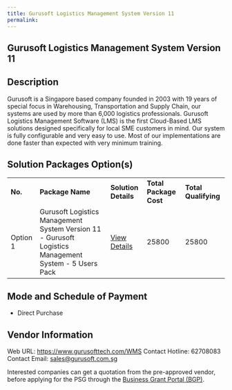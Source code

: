 ```yaml
---
title: Gurusoft Logistics Management System Version 11
permalink: 
---
```


## Gurusoft Logistics Management System Version 11

## Description

Gurusoft is a Singapore based company founded in 2003 with 19 years of special focus in Warehousing, Transportation and Supply Chain, our systems are used by more than 6,000 logistics professionals.
Gurusoft Logistics Management Software (LMS) is the first Cloud-Based LMS solutions designed specifically for local SME customers in mind.  Our system is fully configurable and very easy to use. Most of our implementations are done faster than expected with very minimum training.

## Solution Packages Option(s)

<table>
<tr>
<td><b>No.</b></td>
<td><b>Package Name</b></td>
<td><b>Solution Details</b></td>
<td><b>Total Package Cost</b></td>
<td><b>Total Qualifying</b></td>
</tr>
<tr>
<td>Option 1</td>
<td>Gurusoft Logistics Management System Version 11 - Gurusoft Logistics Management System - 5 Users Pack</td>
<td><a href='https://www.gobusiness.gov.sg/images/psg/Gurusoft_20210253_Desensitised_Annex_3_Part_2.pdf'>View Details</a></td>
<td>25800</td>
<td>25800</td>
</tr>
</table>

## Mode and Schedule of Payment

 - Direct Purchase

## Vendor Information

 Web URL: https://www.gurusofttech.com/WMS 
Contact Hotline: 62708083 
Contact Email: sales@gurusoft.com.sg 


Interested companies can get a quotation from the pre-approved vendor, before applying for the PSG through the <a href='https://www.businessgrants.gov.sg/'>Business Grant Portal (BGP)</a>.
